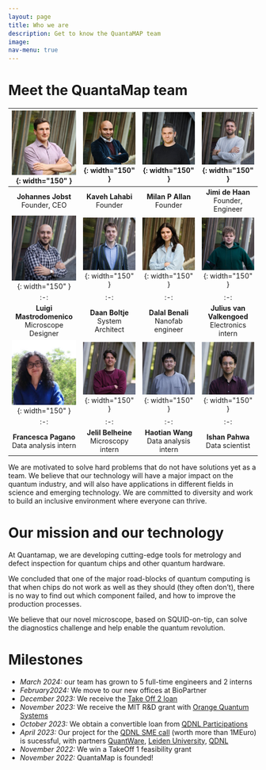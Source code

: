 ```yaml
---
layout: page
title: Who we are
description: Get to know the QuantaMAP team
image: 
nav-menu: true
---
```


# Meet the QuantaMap team

| ![Johannes Jobst (CEO)](/assets/images/team/Johannes-Jobst.jpg){: width="150" } | ![Kaveh Lahabi](/assets/images/team/Kaveh-Lahabi.jpg){: width="150" } | ![Milan P Allan](/assets/images/team/Milan-Allan.jpg){: width="150" } | ![Jimi de Haan](/assets/images/team/Jimi-de-Haan.jpg){: width="150" } |
|:-:|:-:|:-:|:-:|
| **Johannes Jobst**<br>Founder, CEO | **Kaveh Lahabi**<br>Founder | **Milan P Allan**<br>Founder | **Jimi de Haan**<br>Founder, Engineer|
| ![Luigi Mastrodomenico](/assets/images/team/Luigi-Mastrodomenico.jpg){: width="150" } | ![Daan Boltje](/assets/images/team/Daan-Boltje.jpg){: width="150" } | ![Dalal Benali](/assets/images/team/Dalal-Benali.jpg){: width="150" } | ![Julius van Valkengoed](/assets/images/team/Julius-van-Valkengoed.jpg){: width="150" } |
|:-:|:-:|:-:|:-:|
| **Luigi Mastrodomenico**<br>Microscope Designer | **Daan Boltje**<br>System Architect | **Dalal Benali**<br>Nanofab engineer | **Julius van Valkengoed**<br>Electronics intern |
| ![Francesca Pagano](/assets/images/team/Francesca-Pagano.jpg){: width="150" } | ![Jelil Belheine](/assets/images/team/Jelil-Belheine.jpg){: width="150" } | ![Haotian Wang](/assets/images/team/Haotian-Wang.jpg){: width="150" } | ![Ishan Pahwa](/assets/images/team/Ishan-Pahwa.jpg){: width="150" } |
|:-:|:-:|:-:|:-:|
| **Francesca Pagano**<br>Data analysis intern | **Jelil Belheine**<br>Microscopy intern | **Haotian Wang**<br>Data analysis intern | **Ishan Pahwa**<br>Data scientist |


We are motivated to solve hard problems that do not have solutions yet as a team. We believe that our technology will have a major impact on the quantum industry, and will also have applications in different fields in science and emerging technology. We are committed to diversity and work to build an inclusive environment where everyone can thrive.

# Our mission and our technology

At Quantamap, we are developing cutting-edge tools for metrology and defect inspection for quantum chips and other quantum hardware.

We concluded that one of the major road-blocks of quantum computing is that when chips do not work as well as they should (they often don’t), there is no way to find out which component failed, and how to improve the production processes. 

We believe that our novel microscope, based on SQUID-on-tip, can solve the diagnostics challenge and help enable the quantum revolution.

# Milestones
- *March 2024:* our team has grown to 5 full-time engineers and 2 interns
- *February2024:* We move to our new offices at BioPartner
- *December 2023:* We receive the [Take Off 2 loan](https://www.nwo.nl/nieuws/42-nieuwe-take-off-projecten-kunnen-van-start)
- *November 2023:* We receive the MIT R&D grant with [Orange Quantum Systems](https://orangeqs.com)
- *October 2023:* We obtain a convertible loan from [QDNL Participations](https://www.qdnlparticipations.nl)
- *April 2023:*  Our project for the [QDNL SME call](https://quantumdelta.nl/sme-programme) (worth more than 1MEuro) is sucessful, with partners [QuantWare](https://www.quantware.com), [Leiden University](https://www.universiteitleiden.nl/en/science/physics), [QDNL](https://quantumdelta.nl)
- *November 2022:*  We win a TakeOff 1 feasibility grant
- *November 2022:*  QuantaMap is founded!


